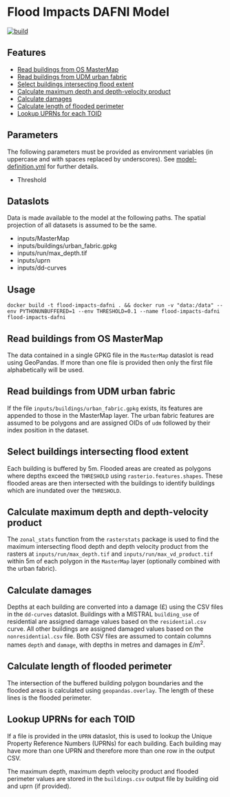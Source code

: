 # Flood Impacts DAFNI Model

[![build](https://github.com/OpenCLIM/flood-impacts-dafni/workflows/build/badge.svg)](https://github.com/OpenCLIM/flood-impacts-dafni/actions)

## Features
- [Read buildings from OS MasterMap](#mastermap)
- [Read buildings from UDM urban fabric](#udm)
- [Select buildings intersecting flood extent](#filter)
- [Calculate maximum depth and depth-velocity product](#depth)
- [Calculate damages](#damages)
- [Calculate length of flooded perimeter](#perimeter)
- [Lookup UPRNs for each TOID](#uprn)

## Parameters
The following parameters must be provided as environment variables (in uppercase and with spaces replaced by underscores). 
See [model-definition.yml](https://github.com/OpenCLIM/flood-impacts-dafni/blob/master/model-definition.yml) for further details.
- Threshold

## Dataslots
Data is made available to the model at the following paths. The spatial projection of all datasets is assumed to be the same. 
- inputs/MasterMap
- inputs/buildings/urban_fabric.gpkg
- inputs/run/max_depth.tif
- inputs/uprn
- inputs/dd-curves

## Usage 
`docker build -t flood-impacts-dafni . && docker run -v "data:/data" --env PYTHONUNBUFFERED=1 --env THRESHOLD=0.1 --name flood-impacts-dafni flood-impacts-dafni `

## <a name="mastermap">Read buildings from OS MasterMap</a>
The data contained in a single GPKG file in the `MasterMap` dataslot is read using GeoPandas.
If more than one file is provided then only the first file alphabetically will be used.

## <a name="udm">Read buildings from UDM urban fabric</a>
If the file `inputs/buildings/urban_fabric.gpkg` exists, its features are appended to those in the MasterMap layer. 
The urban fabric features are assumed to be polygons and are assigned OIDs of `udm` followed by their index position in 
the dataset.

## <a name="filter">Select buildings intersecting flood extent</a>
Each building is buffered by 5m.
Flooded areas are created as polygons where depths exceed the `THRESHOLD` using `rasterio.features.shapes`. These 
flooded areas are then intersected with the buildings to identify buildings which are inundated over the `THRESHOLD`.

## <a name="depth">Calculate maximum depth and depth-velocity product</a>
The `zonal_stats` function from the `rasterstats` package is used to find the maximum intersecting flood depth and
depth velocity product from the rasters at `inputs/run/max_depth.tif` and `inputs/run/max_vd_product.tif` within 5m of 
each polygon in the `MasterMap` layer (optionally combined with the urban fabric).

## <a name="damages">Calculate damages</a>
Depths at each building are converted into a damage (£) using the CSV files in the `dd-curves` dataslot. Buildings with
a MISTRAL `building_use` of residential are assigned damage values based on the `residential.csv` curve. All other buildings
are assigned damaged values based on the `nonresidential.csv` file. Both CSV files are assumed to contain columns names
`depth` and `damage`, with depths in metres and damages in £/m<sup>2</sup>.

## <a name="perimeter">Calculate length of flooded perimeter</a>
The intersection of the buffered building polygon boundaries and the flooded areas is calculated using 
`geopandas.overlay`. The length of these lines is the flooded perimeter.

## <a name="uprn">Lookup UPRNs for each TOID</a>
If a file is provided in the `UPRN` dataslot, this is used to lookup the Unique Property Reference Numbers (UPRNs) for
each building. Each building may have more than one UPRN and therefore more than one row in the output CSV.

The maximum depth, maximum depth velocity product and flooded perimeter values are stored in the `buildings.csv` output 
file by building oid and uprn (if provided).
